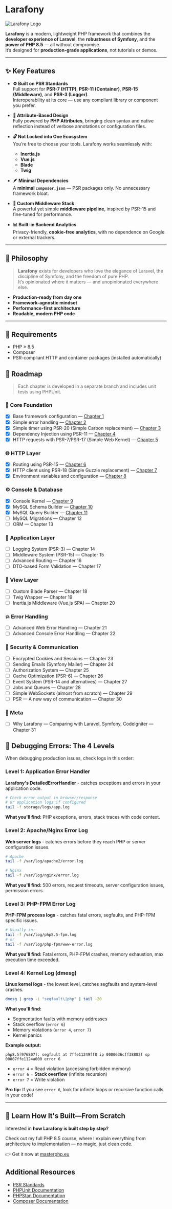 # Larafony

![Larafony Logo](logo.png)

**Larafony** is a modern, lightweight PHP framework that combines the **developer experience of Laravel**, the **robustness of Symfony**, and the **power of PHP 8.5** — all without compromise.  
It’s designed for **production-grade applications**, not tutorials or demos.

---

## ✨ Key Features

- **⚙️ Built on PSR Standards**  
  Full support for **PSR-7 (HTTP)**, **PSR-11 (Container)**, **PSR-15 (Middleware)**, and **PSR-3 (Logger)**.  
  Interoperability at its core — use any compliant library or component you prefer.

- **🧩 Attribute-Based Design**  
  Fully powered by **PHP Attributes**, bringing clean syntax and native reflection instead of verbose annotations or configuration files.

- **🔓 Not Locked into One Ecosystem**  
  You’re free to choose your tools. Larafony works seamlessly with:
    - **Inertia.js**
    - **Vue.js**
    - **Blade**
    - **Twig**

- **🪶 Minimal Dependencies**  
  A **minimal `composer.json`** — PSR packages only. No unnecessary framework bloat.

- **🧱 Custom Middleware Stack**  
  A powerful yet simple **middleware pipeline**, inspired by PSR-15 and fine-tuned for performance.

- **📊 Built-in Backend Analytics**  
  Privacy-friendly, **cookie-free analytics**, with no dependence on Google or external trackers.

---

## 🚀 Philosophy

> **Larafony** exists for developers who love the elegance of Laravel, the discipline of Symfony, and the freedom of pure PHP.  
> It’s opinionated where it matters — and unopinionated everywhere else.

- **Production-ready from day one**
- **Framework-agnostic mindset**
- **Performance-first architecture**
- **Readable, modern PHP code**

---

## 🧰 Requirements

- PHP ≥ 8.5
- Composer
- PSR-compliant HTTP and container packages (installed automatically)

## 🧭 Roadmap

> Each chapter is developed in a separate branch and includes unit tests using PHPUnit.

### 🧩 Core Foundation
- [x] Base framework configuration — [Chapter 1](docs/Larafony/chapter1.md)
- [x] Simple error handling — [Chapter 2](docs/Larafony/chapter2.md)
- [x] Simple timer using PSR-20 (Simple Carbon replacement) — [Chapter 3](docs/Larafony/chapter3.md)
- [x] Dependency Injection using PSR-11 — [Chapter 4](docs/Larafony/chapter4.md)
- [x] HTTP requests with PSR-7/PSR-17 (Simple Web Kernel) — [Chapter 5](docs/Larafony/chapter5.md) 

### 🌐 HTTP Layer
- [x] Routing using PSR-15 — [Chapter 6](docs/Larafony/chapter6.md)
- [x] HTTP client using PSR-18 (Simple Guzzle replacement) — [Chapter 7](docs/Larafony/chapter7.md)
- [x] Environment variables and configuration — [Chapter 8](docs/Larafony/chapter8.md)

### ⚙️ Console & Database
- [x] Console Kernel — [Chapter 9](docs/Larafony/chapter9.md)
- [x] MySQL Schema Builder — [Chapter 10](docs/Larafony/chapter10.md)
- [x] MySQL Query Builder — [Chapter 11](docs/Larafony/chapter11.md)
- [ ] MySQL Migrations — Chapter 12
- [ ] ORM — Chapter 13

### 🧱 Application Layer
- [ ] Logging System (PSR-3) — Chapter 14
- [ ] Middleware System (PSR-15) — Chapter 15
- [ ] Advanced Routing — Chapter 16
- [ ] DTO-based Form Validation — Chapter 17

### 🎨 View Layer
- [ ] Custom Blade Parser — Chapter 18
- [ ] Twig Wrapper — Chapter 19
- [ ] Inertia.js Middleware (Vue.js SPA) — Chapter 20

### 💥 Error Handling
- [ ] Advanced Web Error Handling — Chapter 21
- [ ] Advanced Console Error Handling — Chapter 22

### 🔐 Security & Communication
- [ ] Encrypted Cookies and Sessions — Chapter 23
- [ ] Sending Emails (Symfony Mailer) — Chapter 24
- [ ] Authorization System — Chapter 25
- [ ] Cache Optimization (PSR-6) — Chapter 26
- [ ] Event System (PSR-14 and alternatives) — Chapter 27
- [ ] Jobs and Queues — Chapter 28
- [ ] Simple WebSockets (almost from scratch) — Chapter 29
- [ ] PSR — A new way of communication — Chapter 30

### 🧭 Meta
- [ ] Why Larafony — Comparing with Laravel, Symfony, CodeIgniter — Chapter 31


## 🐛 Debugging Errors: The 4 Levels

When debugging production issues, check logs in this order:

### Level 1: Application Error Handler
**Larafony's DetailedErrorHandler** - catches exceptions and errors in your application code.

```bash
# Check error output in browser/response
# Or application logs if configured
tail -f storage/logs/app.log
```

**What you'll find:** PHP exceptions, errors, stack traces with code context.

### Level 2: Apache/Nginx Error Log
**Web server logs** - catches errors before they reach PHP or server configuration issues.

```bash
# Apache
tail -f /var/log/apache2/error.log

# Nginx
tail -f /var/log/nginx/error.log
```

**What you'll find:** 500 errors, request timeouts, server configuration issues, permission errors.

### Level 3: PHP-FPM Error Log
**PHP-FPM process logs** - catches fatal errors, segfaults, and PHP-FPM specific issues.

```bash
# Usually in:
tail -f /var/log/php8.5-fpm.log
# or
tail -f /var/log/php-fpm/www-error.log
```

**What you'll find:** Fatal errors, PHP-FPM crashes, memory exhaustion, max execution time exceeded.

### Level 4: Kernel Log (dmesg)
**Linux kernel logs** - the lowest level, catches segfaults and system-level crashes.

```bash
dmesg | grep -i "segfault\|php" | tail -20
```

**What you'll find:**
- Segmentation faults with memory addresses
- Stack overflow (`error 6`)
- Memory violations (`error 4`, `error 7`)
- Kernel panics

**Example output:**
```
php8.5[976807]: segfault at 7ffe11249ff8 ip 0000636cff38882f sp 00007ffe1124a000 error 6
```

- `error 4` = Read violation (accessing forbidden memory)
- `error 6` = **Stack overflow** (infinite recursion)
- `error 7` = Write violation

**Pro tip:** If you see `error 6`, look for infinite loops or recursive function calls in your code!

---

## 🚀 Learn How It's Built—From Scratch

Interested in **how Larafony is built step by step?**

Check out my full PHP 8.5 course, where I explain everything from architecture to implementation — no magic, just clean code.

👉 Get it now at [masterphp.eu](https://masterphp.eu)

## Additional Resources

- [PSR Standards](https://www.php-fig.org/psr/)
- [PHPUnit Documentation](https://phpunit.de/)
- [PHPStan Documentation](https://phpstan.org/)
- [Composer Documentation](https://getcomposer.org/doc/)